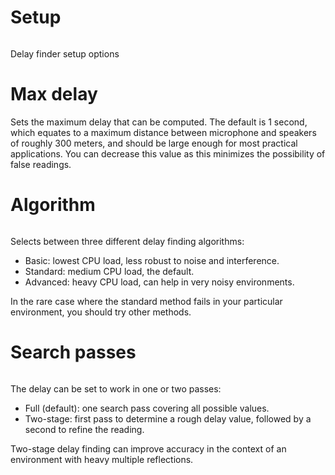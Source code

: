 # Setup
<image name="SetupDelayFinder"
filename="C:\Sources\Flux\FluxtAnalyzer\Software\FluxTAnalyzer\Documents\graphics\Cropped\DelayFinder\SetupDelayFinder.png"></image>

Delay finder setup options

# Max delay

Sets the maximum delay that can be computed. The default is 1 second, which equates to a maximum
distance between microphone and speakers of roughly 300 meters, and should be large enough for most
practical applications. You can decrease this value as this minimizes the possibility of false
readings.

# Algorithm
<image name="Algorithm"
filename="C:\Sources\Flux\FluxtAnalyzer\Software\FluxTAnalyzer\Documents\graphics\Cropped\DelayFinder\Algorithm.png"></image>

Selects between three different delay finding algorithms:

* Basic: lowest CPU load, less robust to noise and interference.
* Standard: medium CPU load, the default.
* Advanced: heavy CPU load, can help in very noisy environments.

In the rare case where the standard method fails in your particular environment, you should try
other methods.

# Search passes
<image name="Search Passes"
filename="C:\Sources\Flux\FluxtAnalyzer\Software\FluxTAnalyzer\Documents\graphics\Cropped\DelayFinder\Search Passes.png"></image>

The delay can be set to work in one or two passes:

* Full (default): one search pass covering all possible values.
* Two-stage: first pass to determine a rough delay value, followed by a second to refine the
reading.

Two-stage delay finding can improve accuracy in the context of an environment with heavy multiple
reflections.
